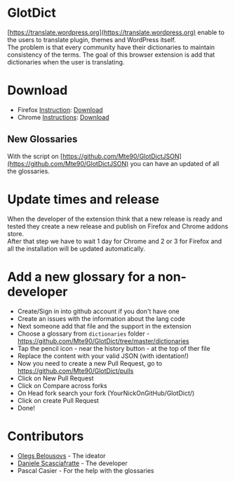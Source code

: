 # GlotDict

[https://translate.wordpress.org](https://translate.wordpress.org) enable to the users to translate plugin, themes and WordPress itself.  
The problem is that every community have their dictionaries to maintain consistency of the terms.
The goal of this browser extension is add that dictionaries when the user is translating.

# Download

* Firefox [Instruction](https://support.mozilla.org/en-US/kb/find-and-install-add-ons-add-features-to-firefox): [Download](https://addons.mozilla.org/it/firefox/addon/glotdict/)
* Chrome [Instructions](https://support.google.com/chrome_webstore/answer/2664769?hl=en): [Download](https://chrome.google.com/webstore/detail/glotdict/jfdkihdmokdigeobcmnjmgigcgckljgl)

## New Glossaries
With the script on [https://github.com/Mte90/GlotDictJSON](https://github.com/Mte90/GlotDictJSON) you can have an updated of all the glossaries.

# Update times and release

When the developer of the extension think that a new release is ready and tested they create a new release and publish on Firefox and Chrome addons store.  
After that step we have to wait 1 day for Chrome and 2 or 3 for Firefox and all the installation will be updated automatically.

# Add a new glossary for a non-developer

* Create/Sign in into github account if you don't have one
* Create an issues with the information about the lang code  
* Next someone add that file and the support in the extension
* Choose a glossary from `dictionaries` folder - https://github.com/Mte90/GlotDict/tree/master/dictionaries
* Tap the pencil icon - near the history button - at the top of ther file
* Replace the content with your valid JSON (with identation!)
* Now you need to create a new Pull Request, go to https://github.com/Mte90/GlotDict/pulls
* Click on New Pull Request
* Click on Compare across forks
* On Head fork search your fork (YourNickOnGitHub/GlotDict/)
* Click on create Pull Request
* Done!

# Contributors

* [Olegs Belousovs](https://github.com/sgelob) - The ideator
* [Daniele Scasciafratte](https://github.com/Mte90) - The developer
* Pascal Casier - For the help with the glossaries